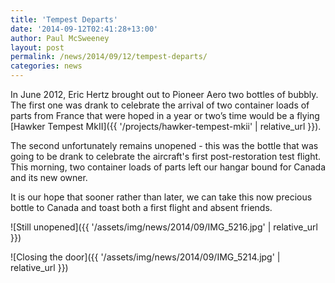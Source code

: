 ```yaml
---
title: 'Tempest Departs'
date: '2014-09-12T02:41:28+13:00'
author: Paul McSweeney
layout: post
permalink: /news/2014/09/12/tempest-departs/
categories: news
---
```


In June 2012, Eric Hertz brought out to Pioneer Aero two bottles of bubbly. The first one was drank to celebrate the arrival of two container loads of parts from France that were hoped in a year or two’s time would be a flying [Hawker Tempest MkII]({{ '/projects/hawker-tempest-mkii' | relative_url }}).

The second unfortunately remains unopened - this was the bottle that was going to be drank to celebrate the aircraft's first post-restoration test flight. This morning, two container loads of parts left our hangar bound for Canada and its new owner. 

It is our hope that sooner rather than later, we can take this now precious bottle to Canada and toast both a first flight and absent friends.

![Still unopened]({{ '/assets/img/news/2014/09/IMG_5216.jpg' | relative_url }})

![Closing the door]({{ '/assets/img/news/2014/09/IMG_5214.jpg' | relative_url }})
